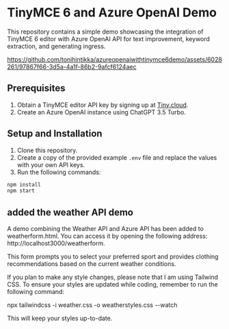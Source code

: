# TinyMCE 6 and Azure OpenAI Demo

This repository contains a simple demo showcasing the integration of TinyMCE 6 editor with Azure OpenAI API for text improvement, keyword extraction, and generating ingress.

https://github.com/tonihintikka/azureopenaiwithtinymce6demo/assets/6028261/97867f66-3d5a-4a1f-86b2-9afcf6124aec

## Prerequisites

1. Obtain a TinyMCE editor API key by signing up at [Tiny.cloud](https://www.tiny.cloud/my-account/dashboard/#).
2. Create an Azure OpenAI instance using ChatGPT 3.5 Turbo.

## Setup and Installation

1. Clone this repository.
2. Create a copy of the provided example `.env` file and replace the values with your own API keys.
3. Run the following commands:

```bash
npm install
npm start
```

## added the weather API demo

A demo combining the Weather API and Azure API has been added to weatherform.html. You can access it by opening the following address: http://localhost3000/weatherform.

This form prompts you to select your preferred sport and provides clothing recommendations based on the current weather conditions.

If you plan to make any style changes, please note that I am using Tailwind CSS. To ensure your styles are updated while coding, remember to run the following command:

npx tailwindcss -i weather.css -o weatherstyles.css --watch

This will keep your styles up-to-date.
